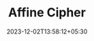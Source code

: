 ---
weight: 32
title: "Affine Cipher"
description: ""
icon: "article"
date: "2023-12-02T13:58:12+05:30"
lastmod: "2023-12-02T13:58:12+05:30"
draft: true
toc: true
---